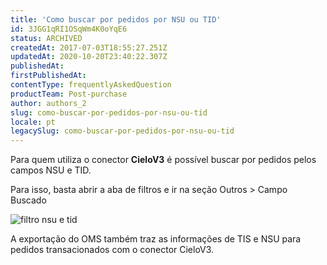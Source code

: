 ```yaml
---
title: 'Como buscar por pedidos por NSU ou TID'
id: 3JGG1qRI1OSqWm4K0oYqE6
status: ARCHIVED
createdAt: 2017-07-03T18:55:27.251Z
updatedAt: 2020-10-20T23:40:22.307Z
publishedAt: 
firstPublishedAt: 
contentType: frequentlyAskedQuestion
productTeam: Post-purchase
author: authors_2
slug: como-buscar-por-pedidos-por-nsu-ou-tid
locale: pt
legacySlug: como-buscar-por-pedidos-por-nsu-ou-tid
---
```


Para quem utiliza o conector __CieloV3__ é possível buscar por pedidos pelos campos NSU e TID.

Para isso, basta abrir a aba de filtros e ir na seção Outros > Campo Buscado

![filtro nsu e tid](https://images.contentful.com/alneenqid6w5/1uXWcfrnn6oYgUcMGSiWCq/6c78582fcdf126706ab592470abf66e3/2017-07-03_16_05_45-Vendas___VTEX_OMS.png)

A exportação do OMS também traz as informações de TIS e NSU para pedidos transacionados com o conector CieloV3.
